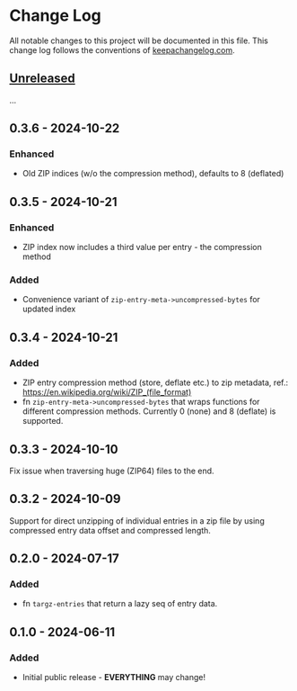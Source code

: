 # Change Log
All notable changes to this project will be documented in this file. This change log follows the conventions of [keepachangelog.com](http://keepachangelog.com/).

## [Unreleased]

...

## 0.3.6 - 2024-10-22

### Enhanced

- Old ZIP indices (w/o the compression method), defaults to 8 (deflated)

## 0.3.5 - 2024-10-21

### Enhanced

- ZIP index now includes a third value per entry - the compression method

### Added

- Convenience variant of `zip-entry-meta->uncompressed-bytes` for updated index

## 0.3.4 - 2024-10-21

### Added
- ZIP entry compression method (store, deflate etc.) to zip metadata,
  ref.: https://en.wikipedia.org/wiki/ZIP_(file_format)
- fn `zip-entry-meta->uncompressed-bytes` that wraps functions for different
  compression methods. Currently 0 (none) and 8 (deflate) is supported.

## 0.3.3 - 2024-10-10

Fix issue when traversing huge (ZIP64) files to the end.

## 0.3.2 - 2024-10-09

Support for direct unzipping of individual entries in a zip file by using
compressed entry data offset and compressed length.

## 0.2.0 - 2024-07-17

### Added
- fn `targz-entries` that return a lazy seq of entry data.

## 0.1.0 - 2024-06-11
### Added
- Initial public release - **EVERYTHING** may change!

[Unreleased]: https://github.com/luposlip/clarch/compare/0.1.1...HEAD
[0.1.0]: https://github.com/luposlip/clarch/compare/HEAD...0.1.0
